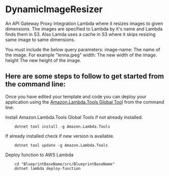 # DynamicImageResizer

An API Gateway Proxy Integration Lambda where it resizes images to given dimensions. The images
are specified to Lambda by it's name and Lambda finds them in S3. Also Lamda uses a cache in S3 where it
skips resizing same image to same dimensions.

You must include the below query parameters:
image-name: The name of the image. For example "lenna.jpeg"
width: The new width of the image.
height The new height of the image.

## Here are some steps to follow to get started from the command line:

Once you have edited your template and code you can deploy your application using the [Amazon.Lambda.Tools Global Tool](https://github.com/aws/aws-extensions-for-dotnet-cli#aws-lambda-amazonlambdatools) from the command line.

Install Amazon.Lambda.Tools Global Tools if not already installed.
```
    dotnet tool install -g Amazon.Lambda.Tools
```

If already installed check if new version is available.
```
    dotnet tool update -g Amazon.Lambda.Tools
```

Deploy function to AWS Lambda
```
    cd "BlueprintBaseName/src/BlueprintBaseName"
    dotnet lambda deploy-function
```
